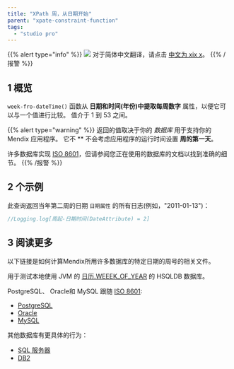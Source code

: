 ```yaml
---
title: "XPath 周，从日期开始"
parent: "xpate-constraint-function"
tags:
  - "studio pro"
---
```


{{% alert type="info" %}}
<img src="attachments/chinese-translation/china.png" style="display: inline-block; margin: 0" /> 对于简体中文翻译，请点击 [中文为 xix x](https://cdn.mendix.tencent-cloud.com/documentation/refguide8/xpath-week-from-datetime.pdf)。
{{% /报警 %}}

## 1 概览

`week-fro-dateTime()` 函数从 **日期和时间(年份)中提取每周数字** 属性，以便它可以与一个值进行比较。 值介于 1 到 53 之间。

{{% alert type="warning" %}}
返回的值取决于你的 *数据库* 用于支持你的 Mendix 应用程序。 它不 ** 不会考虑应用程序的运行时间设置 **周的第一天**。

许多数据库实现 [ISO 8601](https://en.wikipedia.org/wiki/ISO_8601)，但请参阅您正在使用的数据库的文档以找到准确的细节。
{{% /报警 %}}

## 2 个示例

此查询返回当年第二周的日期 `日期属性` 的所有日志(例如，"2011-01-13")：

```java
//Logging.log[周起-日期时间(DateAttribute) = 2]
```

## 3 阅读更多

以下链接是如何计算Mendix所用许多数据库的特定日期的周号的相关文件。

用于测试本地使用 JVM 的 [日历.WEEEK_OF_YEAR](https://docs.oracle.com/en/java/javase/11/docs/api/java.base/java/util/Calendar.html) 的 HSQLDB 数据库。

PostgreSQL、 Oracle和 MySQL 跟随 [ISO 8601](https://en.wikipedia.org/wiki/ISO_8601):

* [PostgreSQL](https://www.postgresql.org/docs/11/functions-datetime.html)
* [Oracle](https://docs.oracle.com/cd/B28359_01/olap.111/b28126/dml_commands_1029.htm#OLADM780)
* [MySQL](https://dev.mysql.com/doc/refman/8.0/en/date-and-time-functions.html#function_week)

其他数据库有更具体的行为：

* [SQL 服务器](https://docs.microsoft.com/en-us/sql/t-sql/functions/datepart-transact-sql?view=sql-server-ver15)
* [DB2](https://www.ibm.com/support/knowledgecenter/en/SSEPEK_10.0.0/sqlref/src/tpc/db2z_bif_week.html)
